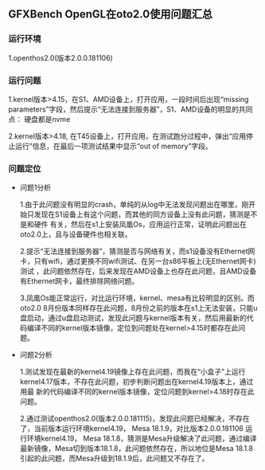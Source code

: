 ## GFXBench OpenGL在oto2.0使用问题汇总

### 运行环境
1.openthos2.0(版本2.0.0.181106)

### 运行问题
1.kernel版本>4.15，在S1、AMD设备上，打开应用，一段时间后出现“missing parameters”字段，然后提示“无法连接到服务器”，S1、AMD设备的明显的共同点：
硬盘都是nvme

2.kernel版本>4.18, 在T45设备上，打开应用，在测试跑分过程中，弹出“应用停止运行”信息，在最后一项测试结果中显示“out of memory”字段。

### 问题定位
  - 问题1分析
    
    1.由于此问题没有明显的crash，单纯的从log中无法发现问题出在哪里，刚开始只发现在S1设备上有这个问题，而其他的同方设备上没有此问题，猜测是不是和硬件
    有关，然后在s1上安装凤凰Os，应用运行正常，证明此问题出在oto2.0上，且与设备硬件也相关联。
    
    2.提示“无法连接到服务器”，猜测是否与网络有关，而s1设备没有Ethernet网卡，只有wifi，通过更换不同wifi测试、在另一台x86平板上(无Ethernet网卡)测试
    ，此问题依然存在，后来发现在AMD设备上也存在此问题，且AMD设备有Ethernet网卡，最终排除网络问题。
    
    3.凤凰Os能正常运行，对比运行环境，kernel、mesa有比较明显的区别。而oto2.0 8月份版本同样存在此问题，8月份之前的版本在s1上无法安装，只能u盘启动，通过u盘启动测试，发现此问题与kernel版本有关，然后用最新的代码编译不同的kernel版本镜像，定位到问题处在kernel>4.15时都存在此问题。
    
  - 问题2分析
  
    1.测试发现在最新的kernel4.19镜像上存在此问题，而我在“小盒子”上运行kernel4.17版本，不存在此问题，初步判断问题出在kernel4.19版本上，通过用最
    新的代码编译不同的kernel版本镜像，定位问题到kernel>4.18时存在此问题。
    
    2.通过测试openthos2.0(版本2.0.0.181115)，发现此问题已经解决，不存在了，当前版本运行环境kernel4.19， Mesa 18.1.9，对比版本2.0.0.181106
    运行环境kernel4.19， Mesa 18.1.8，猜测是Mesa升级解决了此问题，通过编译最新镜像，Mesa切到版本18.1.8，此问题依然存在，所以地位是Mesa 18.1.8
    引起的此问题，而Mesa升级到18.1.9后，此问题又不存在了。
